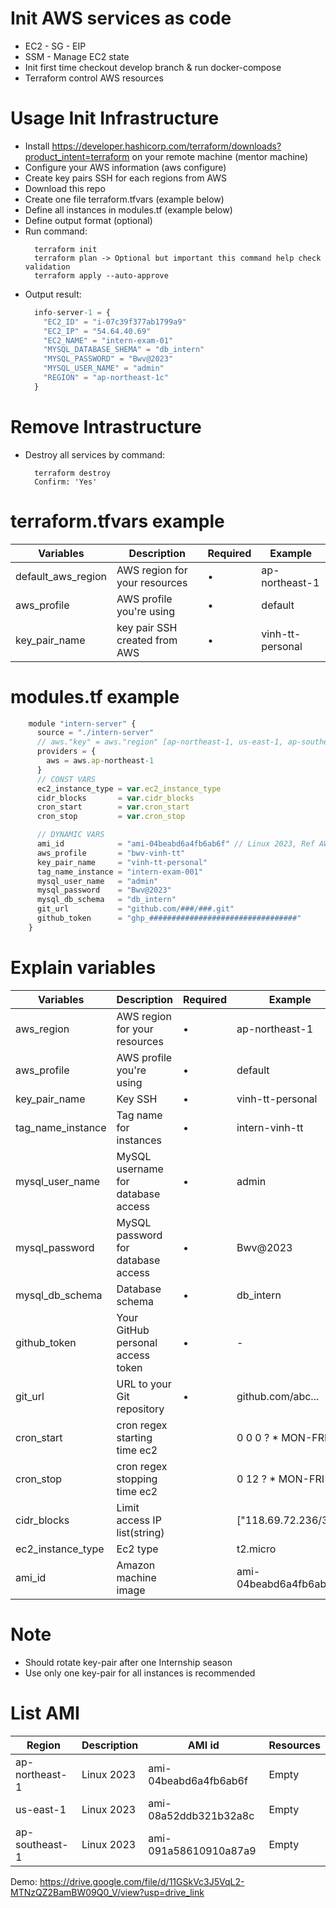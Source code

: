 # Init AWS services as code
- EC2 - SG - EIP
- SSM - Manage EC2 state
- Init first time checkout develop branch & run docker-compose
- Terraform control AWS resources

# Usage Init Infrastructure
- Install https://developer.hashicorp.com/terraform/downloads?product_intent=terraform on your remote machine (mentor machine)
- Configure your AWS information (aws configure)
- Create key pairs SSH for each regions from AWS
- Download this repo
- Create one file terraform.tfvars (example below)
- Define all instances in modules.tf (example below)
- Define output format (optional)
- Run command:
  ```
    terraform init
    terraform plan -> Optional but important this command help check validation
    terraform apply --auto-approve
  ```
- Output result:
  ```javascript
    info-server-1 = {
      "EC2_ID" = "i-07c39f377ab1799a9"
      "EC2_IP" = "54.64.40.69"
      "EC2_NAME" = "intern-exam-01"
      "MYSQL_DATABASE_SHEMA" = "db_intern"
      "MYSQL_PASSWORD" = "Bwv@2023"
      "MYSQL_USER_NAME" = "admin"
      "REGION" = "ap-northeast-1c"
    }
  ```
# Remove Intrastructure
- Destroy all services by command:
  ```
    terraform destroy
    Confirm: 'Yes'
  ```

# terraform.tfvars example

| Variables    | Description | Required | Example|
| -------- | ------- |  ------- | ------- |
| default_aws_region  | AWS region for your resources    |  •| ap-northeast-1|
| aws_profile  | AWS profile you're using    |  •| default|
| key_pair_name  | key pair SSH created from AWS    |  •| vinh-tt-personal|

#  modules.tf example
```javascript
    module "intern-server" {
      source = "./intern-server"
      // aws."key" = aws."region" [ap-northeast-1, us-east-1, ap-southeast-1] 
      providers = {
        aws = aws.ap-northeast-1
      }
      // CONST VARS
      ec2_instance_type = var.ec2_instance_type
      cidr_blocks       = var.cidr_blocks
      cron_start        = var.cron_start
      cron_stop         = var.cron_stop

      // DYNAMIC VARS
      ami_id            = "ami-04beabd6a4fb6ab6f" // Linux 2023, Ref AWS website
      aws_profile       = "bwv-vinh-tt"
      key_pair_name     = "vinh-tt-personal"
      tag_name_instance = "intern-exam-001"
      mysql_user_name   = "admin"
      mysql_password    = "Bwv@2023"
      mysql_db_schema   = "db_intern"
      git_url           = "github.com/###/###.git"
      github_token      = "ghp_#################################"
    }
```
# Explain variables
| Variables    | Description | Required | Example
| -------- | ------- |  ------- | ------- |
| aws_region  | AWS region for your resources    |  •| ap-northeast-1|
| aws_profile | AWS profile you're using    |  • | default|
| key_pair_name    |  Key SSH   |  • |vinh-tt-personal|
| tag_name_instance    |  Tag name for instances   |  • |intern-vinh-tt|
| mysql_user_name    |  MySQL username for database access   |  • |admin|
| mysql_password    |  MySQL password for database access   |  • |Bwv@2023|
| mysql_db_schema    |  Database schema   |  • |db_intern|
| github_token    |  Your GitHub personal access token   |  • |-|
| git_url    |  URL to your Git repository   |  • |github.com/abc...|
| cron_start    |  cron regex starting time ec2   |  |0 0 0 ? * MON-FRI *|
| cron_stop    |  cron regex stopping time ec2   |   |0 12 ? * MON-FRI *|
| cidr_blocks    |  Limit access IP list(string)   |   |["118.69.72.236/32"]|
| ec2_instance_type    |  Ec2 type   |   |t2.micro|
| ami_id    |  Amazon machine image   |   |ami-04beabd6a4fb6ab6f|

# Note
- Should rotate key-pair after one Internship season
- Use only one key-pair for all instances is recommended

# List AMI
| Region    | Description | AMI id | Resources
| -------- | ------- |  ------- | ------- |
| ap-northeast-1  | Linux 2023    |  ami-04beabd6a4fb6ab6f| Empty
| us-east-1  | Linux 2023    |  ami-08a52ddb321b32a8c| Empty
| ap-southeast-1  | Linux 2023   |  ami-091a58610910a87a9 | Empty

Demo:
https://drive.google.com/file/d/11GSkVc3J5VqL2-MTNzQZ2BamBW09Q0_V/view?usp=drive_link